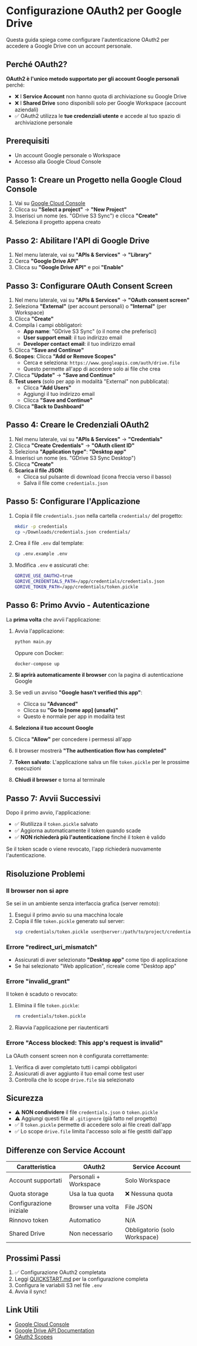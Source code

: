 # Configurazione OAuth2 per Google Drive

Questa guida spiega come configurare l'autenticazione OAuth2 per accedere a Google Drive con un account personale.

## Perché OAuth2?

**OAuth2 è l'unico metodo supportato per gli account Google personali** perché:

- ❌ I **Service Account** non hanno quota di archiviazione su Google Drive
- ❌ I **Shared Drive** sono disponibili solo per Google Workspace (account aziendali)
- ✅ OAuth2 utilizza le **tue credenziali utente** e accede al tuo spazio di archiviazione personale

## Prerequisiti

- Un account Google personale o Workspace
- Accesso alla Google Cloud Console

## Passo 1: Creare un Progetto nella Google Cloud Console

1. Vai su [Google Cloud Console](https://console.cloud.google.com/)
2. Clicca su **"Select a project"** → **"New Project"**
3. Inserisci un nome (es. "GDrive S3 Sync") e clicca **"Create"**
4. Seleziona il progetto appena creato

## Passo 2: Abilitare l'API di Google Drive

1. Nel menu laterale, vai su **"APIs & Services"** → **"Library"**
2. Cerca **"Google Drive API"**
3. Clicca su **"Google Drive API"** e poi **"Enable"**

## Passo 3: Configurare OAuth Consent Screen

1. Nel menu laterale, vai su **"APIs & Services"** → **"OAuth consent screen"**
2. Seleziona **"External"** (per account personali) o **"Internal"** (per Workspace)
3. Clicca **"Create"**
4. Compila i campi obbligatori:
   - **App name**: "GDrive S3 Sync" (o il nome che preferisci)
   - **User support email**: il tuo indirizzo email
   - **Developer contact email**: il tuo indirizzo email
5. Clicca **"Save and Continue"**
6. **Scopes**: Clicca **"Add or Remove Scopes"**
   - Cerca e seleziona: `https://www.googleapis.com/auth/drive.file`
   - Questo permette all'app di accedere solo ai file che crea
7. Clicca **"Update"** → **"Save and Continue"**
8. **Test users** (solo per app in modalità "External" non pubblicata):
   - Clicca **"Add Users"**
   - Aggiungi il tuo indirizzo email
   - Clicca **"Save and Continue"**
9. Clicca **"Back to Dashboard"**

## Passo 4: Creare le Credenziali OAuth2

1. Nel menu laterale, vai su **"APIs & Services"** → **"Credentials"**
2. Clicca **"Create Credentials"** → **"OAuth client ID"**
3. Seleziona **"Application type"**: **"Desktop app"**
4. Inserisci un nome (es. "GDrive S3 Sync Desktop")
5. Clicca **"Create"**
6. **Scarica il file JSON**:
   - Clicca sul pulsante di download (icona freccia verso il basso)
   - Salva il file come `credentials.json`

## Passo 5: Configurare l'Applicazione

1. Copia il file `credentials.json` nella cartella `credentials/` del progetto:

   ```bash
   mkdir -p credentials
   cp ~/Downloads/credentials.json credentials/
   ```

2. Crea il file `.env` dal template:

   ```bash
   cp .env.example .env
   ```

3. Modifica `.env` e assicurati che:
   ```bash
   GDRIVE_USE_OAUTH2=true
   GDRIVE_CREDENTIALS_PATH=/app/credentials/credentials.json
   GDRIVE_TOKEN_PATH=/app/credentials/token.pickle
   ```

## Passo 6: Primo Avvio - Autenticazione

La **prima volta** che avvii l'applicazione:

1. Avvia l'applicazione:

   ```bash
   python main.py
   ```

   Oppure con Docker:

   ```bash
   docker-compose up
   ```

2. **Si aprirà automaticamente il browser** con la pagina di autenticazione Google

3. Se vedi un avviso **"Google hasn't verified this app"**:

   - Clicca su **"Advanced"**
   - Clicca su **"Go to [nome app] (unsafe)"**
   - Questo è normale per app in modalità test

4. **Seleziona il tuo account Google**

5. Clicca **"Allow"** per concedere i permessi all'app

6. Il browser mostrerà **"The authentication flow has completed"**

7. **Token salvato**: L'applicazione salva un file `token.pickle` per le prossime esecuzioni

8. **Chiudi il browser** e torna al terminale

## Passo 7: Avvii Successivi

Dopo il primo avvio, l'applicazione:

- ✅ Riutilizza il `token.pickle` salvato
- ✅ Aggiorna automaticamente il token quando scade
- ✅ **NON richiederà più l'autenticazione** finché il token è valido

Se il token scade o viene revocato, l'app richiederà nuovamente l'autenticazione.

## Risoluzione Problemi

### Il browser non si apre

Se sei in un ambiente senza interfaccia grafica (server remoto):

1. Esegui il primo avvio su una macchina locale
2. Copia il file `token.pickle` generato sul server:
   ```bash
   scp credentials/token.pickle user@server:/path/to/project/credentials/
   ```

### Errore "redirect_uri_mismatch"

- Assicurati di aver selezionato **"Desktop app"** come tipo di applicazione
- Se hai selezionato "Web application", ricreale come "Desktop app"

### Errore "invalid_grant"

Il token è scaduto o revocato:

1. Elimina il file `token.pickle`:
   ```bash
   rm credentials/token.pickle
   ```
2. Riavvia l'applicazione per riautenticarti

### Errore "Access blocked: This app's request is invalid"

La OAuth consent screen non è configurata correttamente:

1. Verifica di aver completato tutti i campi obbligatori
2. Assicurati di aver aggiunto il tuo email come test user
3. Controlla che lo scope `drive.file` sia selezionato

## Sicurezza

- ⚠️ **NON condividere** il file `credentials.json` o `token.pickle`
- ⚠️ Aggiungi questi file al `.gitignore` (già fatto nel progetto)
- ✅ Il `token.pickle` permette di accedere solo ai file creati dall'app
- ✅ Lo scope `drive.file` limita l'accesso solo ai file gestiti dall'app

## Differenze con Service Account

| Caratteristica          | OAuth2                | Service Account               |
| ----------------------- | --------------------- | ----------------------------- |
| Account supportati      | Personali + Workspace | Solo Workspace                |
| Quota storage           | Usa la tua quota      | ❌ Nessuna quota              |
| Configurazione iniziale | Browser una volta     | File JSON                     |
| Rinnovo token           | Automatico            | N/A                           |
| Shared Drive            | Non necessario        | Obbligatorio (solo Workspace) |

## Prossimi Passi

1. ✅ Configurazione OAuth2 completata
2. Leggi [QUICKSTART.md](QUICKSTART.md) per la configurazione completa
3. Configura le variabili S3 nel file `.env`
4. Avvia il sync!

## Link Utili

- [Google Cloud Console](https://console.cloud.google.com/)
- [Google Drive API Documentation](https://developers.google.com/drive/api/v3/about-sdk)
- [OAuth2 Scopes](https://developers.google.com/identity/protocols/oauth2/scopes#drive)
